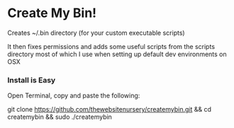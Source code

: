 # Create My Bin!

Creates ~/.bin directory (for your custom executable scripts)

It then fixes permissions and adds some useful scripts from the scripts directory most of which I use when setting up
default dev environments on OSX

### Install is Easy

Open Terminal, copy and paste the following:

git clone https://github.com/thewebsitenursery/createmybin.git && cd createmybin && sudo ./createmybin
